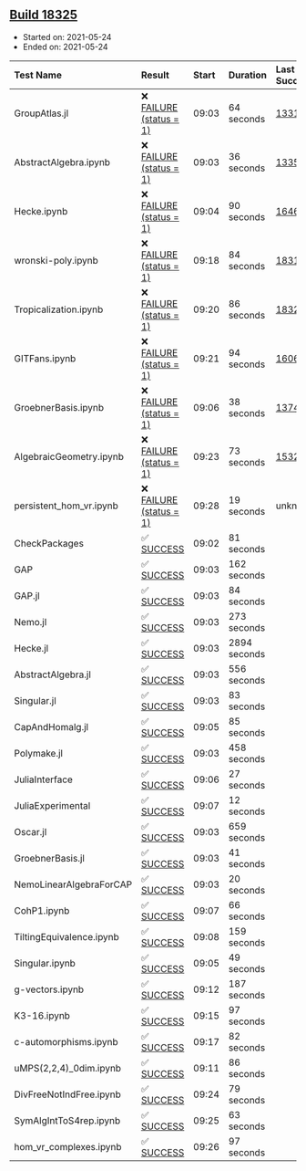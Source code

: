 ## [Build 18325](https://oscarci.mathematik.uni-kl.de/job/oscar/18325/)

* Started on: 2021-05-24
* Ended on: 2021-05-24

| Test Name    | Result | Start | Duration | Last Success | First Failure |
|:-------------|:-------|:------|:---------|:-------------|:--------------|
| GroupAtlas.jl | ❌ [FAILURE (status = 1)](https://oscarci.mathematik.uni-kl.de/job/oscar/18325/artifact/logs/build-18325/GroupAtlas.jl.log) | 09:03 | 64 seconds | [13311](https://oscarci.mathematik.uni-kl.de/job/oscar/13311/) | [13312](https://oscarci.mathematik.uni-kl.de/job/oscar/13312/) |
| AbstractAlgebra.ipynb | ❌ [FAILURE (status = 1)](https://oscarci.mathematik.uni-kl.de/job/oscar/18325/artifact/logs/build-18325/AbstractAlgebra.ipynb.log) | 09:03 | 36 seconds | [13355](https://oscarci.mathematik.uni-kl.de/job/oscar/13355/) | [13356](https://oscarci.mathematik.uni-kl.de/job/oscar/13356/) |
| Hecke.ipynb | ❌ [FAILURE (status = 1)](https://oscarci.mathematik.uni-kl.de/job/oscar/18325/artifact/logs/build-18325/Hecke.ipynb.log) | 09:04 | 90 seconds | [16463](https://oscarci.mathematik.uni-kl.de/job/oscar/16463/) | [16464](https://oscarci.mathematik.uni-kl.de/job/oscar/16464/) |
| wronski-poly.ipynb | ❌ [FAILURE (status = 1)](https://oscarci.mathematik.uni-kl.de/job/oscar/18325/artifact/logs/build-18325/wronski-poly.ipynb.log) | 09:18 | 84 seconds | [18314](https://oscarci.mathematik.uni-kl.de/job/oscar/18314/) | [18315](https://oscarci.mathematik.uni-kl.de/job/oscar/18315/) |
| Tropicalization.ipynb | ❌ [FAILURE (status = 1)](https://oscarci.mathematik.uni-kl.de/job/oscar/18325/artifact/logs/build-18325/Tropicalization.ipynb.log) | 09:20 | 86 seconds | [18324](https://oscarci.mathematik.uni-kl.de/job/oscar/18324/) | [18325](https://oscarci.mathematik.uni-kl.de/job/oscar/18325/) |
| GITFans.ipynb | ❌ [FAILURE (status = 1)](https://oscarci.mathematik.uni-kl.de/job/oscar/18325/artifact/logs/build-18325/GITFans.ipynb.log) | 09:21 | 94 seconds | [16068](https://oscarci.mathematik.uni-kl.de/job/oscar/16068/) | [16069](https://oscarci.mathematik.uni-kl.de/job/oscar/16069/) |
| GroebnerBasis.ipynb | ❌ [FAILURE (status = 1)](https://oscarci.mathematik.uni-kl.de/job/oscar/18325/artifact/logs/build-18325/GroebnerBasis.ipynb.log) | 09:06 | 38 seconds | [13748](https://oscarci.mathematik.uni-kl.de/job/oscar/13748/) | [13749](https://oscarci.mathematik.uni-kl.de/job/oscar/13749/) |
| AlgebraicGeometry.ipynb | ❌ [FAILURE (status = 1)](https://oscarci.mathematik.uni-kl.de/job/oscar/18325/artifact/logs/build-18325/AlgebraicGeometry.ipynb.log) | 09:23 | 73 seconds | [15322](https://oscarci.mathematik.uni-kl.de/job/oscar/15322/) | [15323](https://oscarci.mathematik.uni-kl.de/job/oscar/15323/) |
| persistent_hom_vr.ipynb | ❌ [FAILURE (status = 1)](https://oscarci.mathematik.uni-kl.de/job/oscar/18325/artifact/logs/build-18325/persistent_hom_vr.ipynb.log) | 09:28 | 19 seconds | unknown | unknown |
| CheckPackages | ✅ [SUCCESS](https://oscarci.mathematik.uni-kl.de/job/oscar/18325/artifact/logs/build-18325/CheckPackages.log) | 09:02 | 81 seconds |  |  |
| GAP | ✅ [SUCCESS](https://oscarci.mathematik.uni-kl.de/job/oscar/18325/artifact/logs/build-18325/GAP.log) | 09:03 | 162 seconds |  |  |
| GAP.jl | ✅ [SUCCESS](https://oscarci.mathematik.uni-kl.de/job/oscar/18325/artifact/logs/build-18325/GAP.jl.log) | 09:03 | 84 seconds |  |  |
| Nemo.jl | ✅ [SUCCESS](https://oscarci.mathematik.uni-kl.de/job/oscar/18325/artifact/logs/build-18325/Nemo.jl.log) | 09:03 | 273 seconds |  |  |
| Hecke.jl | ✅ [SUCCESS](https://oscarci.mathematik.uni-kl.de/job/oscar/18325/artifact/logs/build-18325/Hecke.jl.log) | 09:03 | 2894 seconds |  |  |
| AbstractAlgebra.jl | ✅ [SUCCESS](https://oscarci.mathematik.uni-kl.de/job/oscar/18325/artifact/logs/build-18325/AbstractAlgebra.jl.log) | 09:03 | 556 seconds |  |  |
| Singular.jl | ✅ [SUCCESS](https://oscarci.mathematik.uni-kl.de/job/oscar/18325/artifact/logs/build-18325/Singular.jl.log) | 09:03 | 83 seconds |  |  |
| CapAndHomalg.jl | ✅ [SUCCESS](https://oscarci.mathematik.uni-kl.de/job/oscar/18325/artifact/logs/build-18325/CapAndHomalg.jl.log) | 09:05 | 85 seconds |  |  |
| Polymake.jl | ✅ [SUCCESS](https://oscarci.mathematik.uni-kl.de/job/oscar/18325/artifact/logs/build-18325/Polymake.jl.log) | 09:03 | 458 seconds |  |  |
| JuliaInterface | ✅ [SUCCESS](https://oscarci.mathematik.uni-kl.de/job/oscar/18325/artifact/logs/build-18325/JuliaInterface.log) | 09:06 | 27 seconds |  |  |
| JuliaExperimental | ✅ [SUCCESS](https://oscarci.mathematik.uni-kl.de/job/oscar/18325/artifact/logs/build-18325/JuliaExperimental.log) | 09:07 | 12 seconds |  |  |
| Oscar.jl | ✅ [SUCCESS](https://oscarci.mathematik.uni-kl.de/job/oscar/18325/artifact/logs/build-18325/Oscar.jl.log) | 09:03 | 659 seconds |  |  |
| GroebnerBasis.jl | ✅ [SUCCESS](https://oscarci.mathematik.uni-kl.de/job/oscar/18325/artifact/logs/build-18325/GroebnerBasis.jl.log) | 09:03 | 41 seconds |  |  |
| NemoLinearAlgebraForCAP | ✅ [SUCCESS](https://oscarci.mathematik.uni-kl.de/job/oscar/18325/artifact/logs/build-18325/NemoLinearAlgebraForCAP.log) | 09:03 | 20 seconds |  |  |
| CohP1.ipynb | ✅ [SUCCESS](https://oscarci.mathematik.uni-kl.de/job/oscar/18325/artifact/logs/build-18325/CohP1.ipynb.log) | 09:07 | 66 seconds |  |  |
| TiltingEquivalence.ipynb | ✅ [SUCCESS](https://oscarci.mathematik.uni-kl.de/job/oscar/18325/artifact/logs/build-18325/TiltingEquivalence.ipynb.log) | 09:08 | 159 seconds |  |  |
| Singular.ipynb | ✅ [SUCCESS](https://oscarci.mathematik.uni-kl.de/job/oscar/18325/artifact/logs/build-18325/Singular.ipynb.log) | 09:05 | 49 seconds |  |  |
| g-vectors.ipynb | ✅ [SUCCESS](https://oscarci.mathematik.uni-kl.de/job/oscar/18325/artifact/logs/build-18325/g-vectors.ipynb.log) | 09:12 | 187 seconds |  |  |
| K3-16.ipynb | ✅ [SUCCESS](https://oscarci.mathematik.uni-kl.de/job/oscar/18325/artifact/logs/build-18325/K3-16.ipynb.log) | 09:15 | 97 seconds |  |  |
| c-automorphisms.ipynb | ✅ [SUCCESS](https://oscarci.mathematik.uni-kl.de/job/oscar/18325/artifact/logs/build-18325/c-automorphisms.ipynb.log) | 09:17 | 82 seconds |  |  |
| uMPS(2,2,4)_0dim.ipynb | ✅ [SUCCESS](https://oscarci.mathematik.uni-kl.de/job/oscar/18325/artifact/logs/build-18325/uMPS-2-2-4-_0dim.ipynb.log) | 09:11 | 86 seconds |  |  |
| DivFreeNotIndFree.ipynb | ✅ [SUCCESS](https://oscarci.mathematik.uni-kl.de/job/oscar/18325/artifact/logs/build-18325/DivFreeNotIndFree.ipynb.log) | 09:24 | 79 seconds |  |  |
| SymAlgIntToS4rep.ipynb | ✅ [SUCCESS](https://oscarci.mathematik.uni-kl.de/job/oscar/18325/artifact/logs/build-18325/SymAlgIntToS4rep.ipynb.log) | 09:25 | 63 seconds |  |  |
| hom_vr_complexes.ipynb | ✅ [SUCCESS](https://oscarci.mathematik.uni-kl.de/job/oscar/18325/artifact/logs/build-18325/hom_vr_complexes.ipynb.log) | 09:26 | 97 seconds |  |  |
